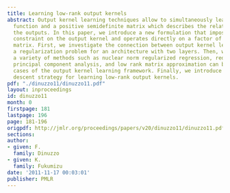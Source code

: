 ```yaml
---
title: Learning low-rank output kernels
abstract: Output kernel learning techniques allow to simultaneously learn a vector-valued
  function and a positive semidefinite matrix which describes the relationships between
  the outputs. In this paper, we introduce a new formulation that imposes a low-rank
  constraint on the output kernel and operates directly on a factor of the kernel
  matrix. First, we investigate the connection between output kernel learning and
  a regularization problem for an architecture with two layers. Then, we show that
  a variety of methods such as nuclear norm regularized regression, reduced-rank regression,
  principal component analysis, and low rank matrix approximation can be seen as special
  cases of the output kernel learning framework. Finally, we introduce a block coordinate
  descent strategy for learning low-rank output kernels.
pdf: "./dinuzzo11/dinuzzo11.pdf"
layout: inproceedings
id: dinuzzo11
month: 0
firstpage: 181
lastpage: 196
page: 181-196
origpdf: http://jmlr.org/proceedings/papers/v20/dinuzzo11/dinuzzo11.pdf
sections: 
author:
- given: F.
  family: Dinuzzo
- given: K.
  family: Fukumizu
date: '2011-11-17 00:03:01'
publisher: PMLR
---
```

